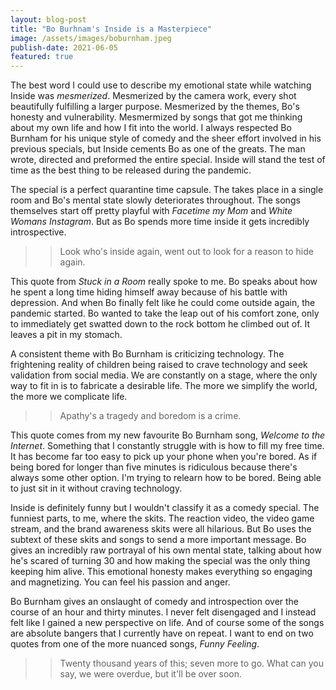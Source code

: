 ```yaml
---
layout: blog-post
title: "Bo Burhnam's Inside is a Masterpiece"
image: /assets/images/boburnham.jpeg
publish-date: 2021-06-05
featured: true
---
```


The best word I could use to describe my emotional state while watching Inside was *mesmerized*. Mesmerized by the camera work, every shot beautifully fulfilling a larger purpose. Mesmerized by the themes, Bo's honesty and vulnerability. Mesmermized by songs that got me thinking about my own life and how I fit into the world. I always respected Bo Burnham for his unique style of comedy and the sheer effort involved in his previous specials, but Inside cements Bo as one of the greats. The man wrote, directed and preformed the entire special. Inside will stand the test of time as the best thing to be released during the pandemic.

The special is a perfect quarantine time capsule. The takes place in a single room and Bo's mental state slowly deteriorates throughout. The songs themselves start off pretty playful with *Facetime my Mom* and *White Womans Instagram*. But as Bo spends more time inside it gets incredibly introspective. 

> > Look who's inside again, went out to look for a reason to hide again.

This quote from *Stuck in a Room* really spoke to me. Bo speaks about how he spent a long time hiding himself away because of his battle with depression. And when Bo finally felt like he could come outside again, the pandemic started. Bo wanted to take the leap out of his comfort zone, only to immediately get swatted down to the rock bottom he climbed out of. It leaves a pit in my stomach.

A consistent theme with Bo Burnham is criticizing technology. The frightening reality of children being raised to crave technology and seek validation from social media. We are constantly on a stage, where the only way to fit in is to fabricate a desirable life. The more we simplify the world, the more we complicate life.

> > Apathy's a tragedy and boredom is a crime.

This quote comes from my new favourite Bo Burnham song, *Welcome to the Internet*. Something that I constantly struggle with is how to fill my free time. It has become far too easy to pick up your phone when you're bored. As if being bored for longer than five minutes is ridiculous because there's always some other option. I'm trying to relearn how to be bored. Being able to just sit in it without craving technology. 

Inside is definitely funny but I wouldn't classify it as a comedy special. The funniest parts, to me, where the skits. The reaction video, the video game stream, and the brand awareness skits were all hilarious. But Bo uses the subtext of these skits and songs to send a more important message. Bo gives an incredibly raw portrayal of his own mental state, talking about how he's scared of turning 30 and how making the special was the only thing keeping him alive. This emotional honesty makes everything so engaging and magnetizing. You can feel his passion and anger.

Bo Burnham gives an onslaught of comedy and introspection over the course of an hour and thirty minutes. I never felt disengaged and I instead felt like I gained a new perspective on life. And of course some of the songs are absolute bangers that I currently have on repeat. I want to end on two quotes from one of the more nuanced songs, *Funny Feeling*.

> > Twenty thousand years of this; seven more to go.
> > What can you say, we were overdue, but it'll be over soon.

